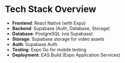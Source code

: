 # Tech Stack Overview

- **Frontend**: React Native (with Expo)
- **Backend**: Supabase (Auth, Database, Storage)
- **Database**: PostgreSQL (via Supabase)
- **Storage**: Supabase storage for video assets
- **Auth**: Supabase Auth
- **Testing**: Expo Go for mobile testing
- **Deployment**: EAS Build (Expo Application Services)
